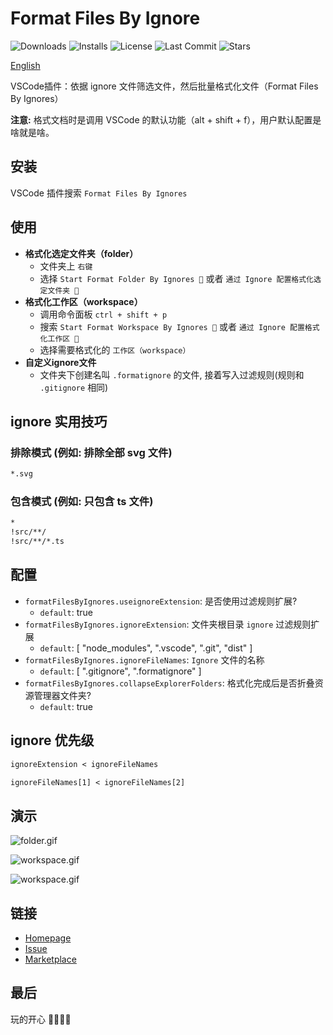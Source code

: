 # Format Files By Ignore

<p>
  <img alt="Downloads" src="https://img.shields.io/visual-studio-marketplace/d/xiaohuohumax.format-files-by-ignores">
  <img alt="Installs" src="https://img.shields.io/visual-studio-marketplace/i/xiaohuohumax.format-files-by-ignores">
  <img alt="License" src="https://img.shields.io/github/license/xiaohuohumax/format-files-by-ignores.svg"/>
  <img alt="Last Commit" src="https://img.shields.io/github/last-commit/xiaohuohumax/format-files-by-ignores.svg"/>
  <img alt="Stars" src="https://img.shields.io/github/stars/xiaohuohumax/format-files-by-ignores.svg"/>
</p>

[English](./README.md)

VSCode插件：依据 ignore 文件筛选文件，然后批量格式化文件（Format Files By Ignores）

**注意:** 格式文档时是调用 VSCode 的默认功能（alt + shift + f），用户默认配置是啥就是啥。

## 安装

VSCode 插件搜索 `Format Files By Ignores`

## 使用

+ **格式化选定文件夹（folder）**
    + 文件夹上 `右键`
    + 选择 `Start Format Folder By Ignores 📂` 或者 `通过 Ignore 配置格式化选定文件夹 📂`
+ **格式化工作区（workspace）**
    + 调用命令面板 `ctrl + shift + p`
    + 搜索 `Start Format Workspace By Ignores 📂` 或者 `通过 Ignore 配置格式化工作区 📂`
    + 选择需要格式化的 `工作区（workspace）`
+ **自定义ignore文件**
    + 文件夹下创建名叫 `.formatignore` 的文件, 接着写入过滤规则(规则和 `.gitignore` 相同)

## ignore 实用技巧

### 排除模式 (例如: 排除全部 **svg** 文件)

```txt
*.svg
```

### 包含模式 (例如: 只包含 **ts** 文件)

```txt
*
!src/**/
!src/**/*.ts
```

## 配置

- `formatFilesByIgnores.useignoreExtension`: 是否使用过滤规则扩展?
  - `default`: true
- `formatFilesByIgnores.ignoreExtension`: 文件夹根目录 `ignore` 过滤规则扩展
  - `default`: [ "node_modules", ".vscode", ".git", "dist" ]
- `formatFilesByIgnores.ignoreFileNames`: `Ignore` 文件的名称
  - `default`: [ ".gitignore", ".formatignore" ]
- `formatFilesByIgnores.collapseExplorerFolders`: 格式化完成后是否折叠资源管理器文件夹?
  - `default`: true

## ignore 优先级

```txt
ignoreExtension < ignoreFileNames

ignoreFileNames[1] < ignoreFileNames[2]
```

## 演示

![folder.gif](https://cdn.jsdelivr.net/gh/xiaohuohumax/format-files-by-ignores/images/folder_1_5_0.gif)

![workspace.gif](https://cdn.jsdelivr.net/gh/xiaohuohumax/format-files-by-ignores/images/workspace_1_5_0.gif)

![workspace.gif](https://cdn.jsdelivr.net/gh/xiaohuohumax/format-files-by-ignores/images/cancel_1_5_0.gif)

## 链接

- [Homepage](https://github.com/xiaohuohumax/format-files-by-ignores#readme)
- [Issue](https://github.com/xiaohuohumax/format-files-by-ignores/issues)
- [Marketplace](https://marketplace.visualstudio.com/items?itemName=xiaohuohumax.format-files-by-ignores)

## 最后

玩的开心 🎉🎉🎉🎉
